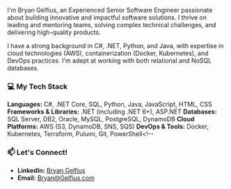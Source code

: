 I'm Bryan Gelfius, an Experienced Senior Software Engineer passionate about building innovative and impactful software solutions. I thrive on leading and mentoring teams, solving complex technical challenges, and delivering high-quality products.

I have a strong background in C#, .NET, Python, and Java, with expertise in cloud technologies (AWS), containerization (Docker, Kubernetes), and DevOps practices. I'm adept at working with both relational and NoSQL databases.

### 💻 My Tech Stack

**Languages:** C#, .NET Core, SQL, Python, Java, JavaScript, HTML, CSS
**Frameworks & Libraries:** .NET (including .NET 6+), ASP.NET
**Databases:** SQL Server, DB2, Oracle, MySQL, PostgreSQL, DynamoDB
**Cloud Platforms:** AWS (S3, DynamoDB, SNS, SQS)
**DevOps & Tools:** Docker, Kubernetes, Terraform, Pulumi, Git, PowerShell<!--

### 📫 Let's Connect!

* **LinkedIn:** [Bryan Gelfius](https://www.linkedin.com/in/bgelfius/)
* **Email:** Bryan@Gelfius.com
  
